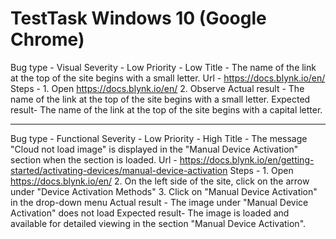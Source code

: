 # TestTask Windows 10 (Google Chrome)
Bug type - Visual
Severity - Low
Priority - Low
Title - The name of the link at the top of the site begins with a small letter.
Url - https://docs.blynk.io/en/
Steps - 1. Open https://docs.blynk.io/en/ 2. Observe
Actual result - The name of the link at the top of the site begins with a small letter.
Expected result- The name of the link at the top of the site begins with a capital letter.
_________________________________________________________________________________________________________________________
Bug type - Functional
Severity - Low
Priority - High
Title - The message "Cloud not load image" is displayed in the "Manual Device Activation" section when the section is loaded.
Url - https://docs.blynk.io/en/getting-started/activating-devices/manual-device-activation
Steps - 1. Open https://docs.blynk.io/en/ 2. On the left side of the site, click on the arrow under "Device Activation Methods" 3. Click on "Manual Device Activation" in the drop-down menu 
Actual result - The image under "Manual Device Activation" does not load
Expected result- The image is loaded and available for detailed viewing in the section "Manual Device Activation".
